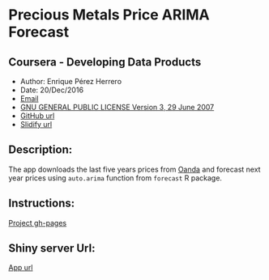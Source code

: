 # Precious Metals Price ARIMA Forecast

## Coursera - Developing Data Products

* Author:  Enrique Pérez Herrero  
* Date: 20/Dec/2016  
* [Email](mailto:eph.project1500@gmail.com)  
* [GNU GENERAL PUBLIC LICENSE Version 3, 29 June 2007](https://github.com/EnriquePH/Precious-Metals-Prediction)  
* [GitHub url](https://github.com/EnriquePH/Precious-Metals-Prediction)
* [Slidify url](http://enriqueph.github.io/Precious-Metals-Slidify/)

## Description:
The app downloads the last five years prices from [Oanda](http://www.oanda.com)
and forecast next year prices using `auto.arima` function from `forecast` R
package. 

## Instructions:
[Project gh-pages](http://enriqueph.github.io/Precious-Metals-Prediction/)

## Shiny server Url:
[App url](https://kikesoft.shinyapps.io/Precious-Metals-Prediction) 